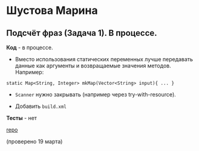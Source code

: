 # Шустова Марина

## Подсчёт фраз (Задача 1). В процессе.

**Код** - в процессе.

- Вместо использования статических переменных лучше передавать данные
как аргументы и возвращаемые значения методов. Например:
```
static Map<String, Integer> mkMap(Vector<String> input){ ... }
```

- `Scanner` нужно закрывать (например через try-with-resource).

- Добавить `build.xml`

**Тесты** - нет

[repo](https://bitbucket.org/shustova_oop/java_phrases)

(проверено 19 марта)

